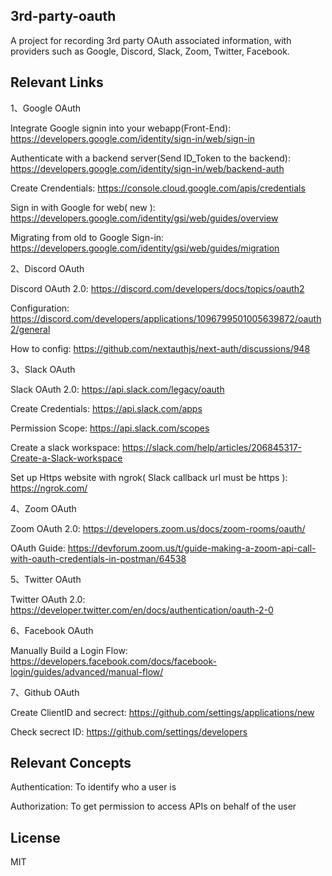 ## 3rd-party-oauth

A project for recording 3rd party OAuth associated information, with providers such as Google, Discord, Slack, Zoom, Twitter, Facebook.

## Relevant Links

1、Google OAuth

Integrate Google signin into your webapp(Front-End): https://developers.google.com/identity/sign-in/web/sign-in

Authenticate with a backend server(Send ID_Token to the backend): https://developers.google.com/identity/sign-in/web/backend-auth

Create Crendentials: https://console.cloud.google.com/apis/credentials

Sign in with Google for web( new ): https://developers.google.com/identity/gsi/web/guides/overview

Migrating from old to Google Sign-in: https://developers.google.com/identity/gsi/web/guides/migration



2、Discord OAuth

Discord OAuth 2.0: https://discord.com/developers/docs/topics/oauth2

Configuration: https://discord.com/developers/applications/1096799501005639872/oauth2/general

How to config: https://github.com/nextauthjs/next-auth/discussions/948



3、Slack OAuth

Slack OAuth 2.0: https://api.slack.com/legacy/oauth

Create Credentials: https://api.slack.com/apps

Permission Scope: https://api.slack.com/scopes

Create a slack workspace: https://slack.com/help/articles/206845317-Create-a-Slack-workspace

Set up Https website with ngrok( Slack callback url must be https ): https://ngrok.com/



4、Zoom OAuth

Zoom OAuth 2.0: https://developers.zoom.us/docs/zoom-rooms/oauth/

OAuth Guide: https://devforum.zoom.us/t/guide-making-a-zoom-api-call-with-oauth-credentials-in-postman/64538



5、Twitter OAuth

Twitter OAuth 2.0: https://developer.twitter.com/en/docs/authentication/oauth-2-0



6、Facebook OAuth

Manually Build a Login Flow: https://developers.facebook.com/docs/facebook-login/guides/advanced/manual-flow/



7、Github OAuth

Create ClientID and secrect: https://github.com/settings/applications/new

Check secrect ID: https://github.com/settings/developers



## Relevant Concepts

Authentication: To identify who a user is

Authorization: To get permission to access APIs on behalf of the user

## License

MIT
